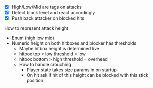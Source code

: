 - [x] High/Low/Mid are tags on attacks
- [x] Detect block level and react accordingly
- [x] Push back attacker on blocked hits

How to represent attack height
- Enum (high low mid)
- Numeric height on both hitboxes and blocker has thresholds
	- Maybe hitbox height is determined live
	- hitbox top < low threshold = low
	- hitbox bottom > high threshold = overhead
	- How to handle crouching
		- Player state takes size params in on startup
		- On hit ask if hit of this height can be blocked with this stick position 
